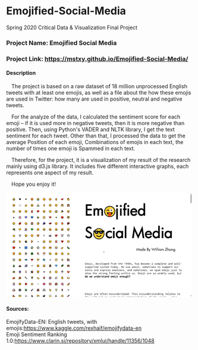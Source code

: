 # Emojified-Social-Media  
Spring 2020 Critical Data &amp; Visualization Final Project  

### Project Name: Emojified Social Media  
### Project Link: https://mstxy.github.io/Emojified-Social-Media/

#### Description  
&emsp;The project is based on a raw dataset of 18 million unprocessed English tweets with at least one emojis, as well as a file about the how these emojis are used in Twitter: how many are used in positive, neutral and negative tweets.  

&emsp;For the analyze of the data, I calculated the sentiment score for each emoji – if it is used more in negative tweets, then it is more negative than positive. Then, using Python's VADER and NLTK library, I get the text sentiment for each tweet. Other than that, I processed the data to get the average Position of each emoji, Combinations of emojis in each text, the number of times one emoji is Spammed in each text.  

&emsp;Therefore, for the project, it is a visualization of my result of the research mainly using d3.js library. It includes five different interactive graphs, each represents one aspect of my result.  

&emsp;Hope you enjoy it!  




![GIF DEMO](pics/ESM.gif)  


#### Sources:  
EmojifyData-EN: English tweets, with emojis:https://www.kaggle.com/rexhaif/emojifydata-en  
Emoji Sentiment Ranking 1.0:https://www.clarin.si/repository/xmlui/handle/11356/1048  
